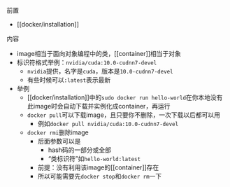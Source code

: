 前置
- [[docker/installation]]

内容
- image相当于面向对象编程中的类，[[container]]相当于对象
- 标识符格式举例：`nvidia/cuda:10.0-cudnn7-devel`
  - `nvidia`提供，名字是`cuda`，版本是`10.0-cudnn7-devel`
  - 有些时候可以`:latest`表示最新
- 举例
  - [[docker/installation]]中的`sudo docker run hello-world`在你本地没有此image时会自动下载并实例化成container，再运行
  - `docker pull`可以下载image，且只要你不删除，一次下载以后都可以用
    - 例如`docker pull nvidia/cuda:10.0-cudnn7-devel`
  - `docker rmi`删除image
    - 后面参数可以是
      - hash码的一部分或全部
      - “类标识符”如`hello-world:latest`
    - 前提：没有利用该image的[[container]]存在
    - 所以可能需要先`docker stop`和`docker rm`一下